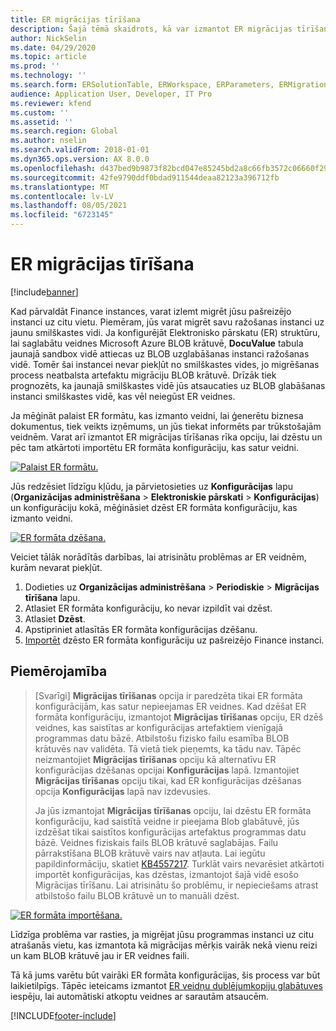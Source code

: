 ```yaml
---
title: ER migrācijas tīrīšana
description: Šajā tēmā skaidrots, kā var izmantot ER migrācijas tīrīšanas funkciju, lai atrisinātu problēmas ar ER veidnēm.
author: NickSelin
ms.date: 04/29/2020
ms.topic: article
ms.prod: ''
ms.technology: ''
ms.search.form: ERSolutionTable, ERWorkspace, ERParameters, ERMigrationCleanup
audience: Application User, Developer, IT Pro
ms.reviewer: kfend
ms.custom: ''
ms.assetid: ''
ms.search.region: Global
ms.author: nselin
ms.search.validFrom: 2018-01-01
ms.dyn365.ops.version: AX 8.0.0
ms.openlocfilehash: d437bed9b9873f82bcd047e85245bd2a8c66fb3572c06660f29fc19f66aebae1
ms.sourcegitcommit: 42fe9790ddf0bdad911544deaa82123a396712fb
ms.translationtype: MT
ms.contentlocale: lv-LV
ms.lasthandoff: 08/05/2021
ms.locfileid: "6723145"
---
```

# <a name="er-migration-cleanup"></a>ER migrācijas tīrīšana 

[!include[banner](../includes/banner.md)]

Kad pārvaldāt Finance instances, varat izlemt migrēt jūsu pašreizējo instanci uz citu vietu. Piemēram, jūs varat migrēt savu ražošanas instanci uz jaunu smilškastes vidi. Ja konfigurējāt Elektronisko pārskatu (ER) struktūru, lai saglabātu veidnes Microsoft Azure BLOB krātuvē, **DocuValue** tabula jaunajā sandbox vidē attiecas uz BLOB uzglabāšanas instanci ražošanas vidē. Tomēr šai instancei nevar piekļūt no smilškastes vides, jo migrēšanas process neatbalsta artefaktu migrāciju BLOB krātuvē. Drīzāk tiek prognozēts, ka jaunajā smilškastes vidē jūs atsaucaties uz BLOB glabāšanas instanci smilškastes vidē, kas vēl neiegūst ER veidnes.

Ja mēģināt palaist ER formātu, kas izmanto veidni, lai ģenerētu biznesa dokumentus, tiek veikts izņēmums, un jūs tiekat informēts par trūkstošajām veidnēm. Varat arī izmantot ER migrācijas tīrīšanas rīka opciju, lai dzēstu un pēc tam atkārtoti importētu ER formāta konfigurāciju, kas satur veidni.

[![Palaist ER formātu.](./media/er-migration-cleanup-run.png)](./media/er-migration-cleanup-run.png)

Jūs redzēsiet līdzīgu kļūdu, ja pārvietosieties uz **Konfigurācijas** lapu (**Organizācijas administrēšana** \> **Elektroniskie pārskati** \> **Konfigurācijas**) un konfigurāciju kokā, mēģināsiet dzēst ER formāta konfigurāciju, kas izmanto veidni.

[![ER formāta dzēšana.](./media/er-migration-cleanup-delete.png)](./media/er-migration-cleanup-delete.png)

Veiciet tālāk norādītās darbības, lai atrisinātu problēmas ar ER veidnēm, kurām nevarat piekļūt.

1.  Dodieties uz **Organizācijas administrēšana** \> **Periodiskie** \> **Migrācijas tīrīšana** lapu.
2.  Atlasiet ER formāta konfigurāciju, ko nevar izpildīt vai dzēst.
3.  Atlasiet **Dzēst**.
4.  Apstipriniet atlasītās ER formāta konfigurācijas dzēšanu.
5.  [Importēt](download-electronic-reporting-configuration-lcs.md) dzēsto ER formāta konfigurāciju uz pašreizējo Finance instanci.

## <a name="applicability"></a>Piemērojamība

> [Svarīgi] **Migrācijas tīrīšanas** opcija ir paredzēta tikai ER formāta konfigurācijām, kas satur nepieejamas ER veidnes. Kad dzēšat ER formāta konfigurāciju, izmantojot **Migrācijas tīrīšanas** opciju, ER dzēš veidnes, kas saistītas ar konfigurācijas artefaktiem vienīgajā programmas datu bāzē. Atbilstošu fizisko failu esamība BLOB krātuvēs nav validēta. Tā vietā tiek pieņemts, ka tādu nav. Tāpēc neizmantojiet **Migrācijas tīrīšanas** opciju kā alternatīvu ER konfigurācijas dzēšanas opcijai **Konfigurācijas** lapā. Izmantojiet **Migrācijas tīrīšanas** opciju tikai, kad ER konfigurācijas dzēšanas opcija **Konfigurācijas** lapā nav izdevusies.
>
> Ja jūs izmantojat **Migrācijas tīrīšanas** opciju, lai dzēstu ER formāta konfigurāciju, kad saistītā veidne ir pieejama Blob glabātuvē, jūs izdzēšat tikai saistītos konfigurācijas artefaktus programmas datu bāzē. Veidnes fiziskais fails BLOB krātuvē saglabājas. Failu pārrakstīšana BLOB krātuvē vairs nav atļauta. Lai iegūtu papildinformāciju, skatiet [KB4557217](https://fix.lcs.dynamics.com/Issue/Details?kb=4557217). Turklāt vairs nevarēsiet atkārtoti importēt konfigurācijas, kas dzēstas, izmantojot šajā vidē esošo Migrācijas tīrīšanu. Lai atrisinātu šo problēmu, ir nepieciešams atrast atbilstošo failu BLOB krātuvē un to manuāli dzēst.

[![ER formāta importēšana.](./media/er-migration-cleanup-import.png)](./media/er-migration-cleanup-import.png)

Līdzīga problēma var rasties, ja migrējat jūsu programmas instanci uz citu atrašanās vietu, kas izmantota kā migrācijas mērķis vairāk nekā vienu reizi un kam BLOB krātuvē jau ir ER veidnes faili.

Tā kā jums varētu būt vairāki ER formāta konfigurācijas, šis process var būt laikietilpīgs. Tāpēc ieteicams izmantot [ER veidņu dublējumkopiju glabātuves](er-backup-storage-templates.md) iespēju, lai automātiski atkoptu veidnes ar sarautām atsaucēm.


[!INCLUDE[footer-include](../../../includes/footer-banner.md)]